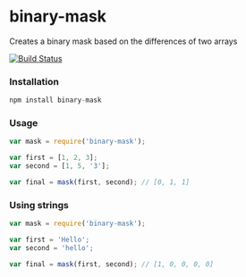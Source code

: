 # binary-mask
Creates a binary mask based on the differences of two arrays

[![Build Status](https://travis-ci.org/Leonard1020/binary-mask.svg)](https://travis-ci.org/Leonard1020/binary-mask)

### Installation
```javascript
npm install binary-mask
```

### Usage
```javascript
var mask = require('binary-mask');

var first = [1, 2, 3];
var second = [1, 5, '3'];

var final = mask(first, second); // [0, 1, 1]
```

### Using strings
```javascript
var mask = require('binary-mask');

var first = 'Hello';
var second = 'hello';

var final = mask(first, second); // [1, 0, 0, 0, 0]
```
